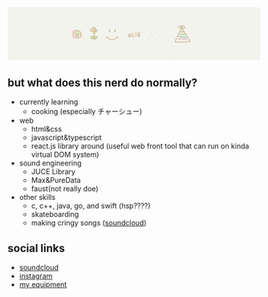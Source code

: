 ![](_design/bk.png)

## but what does this nerd do normally?
- currently learning
  - cooking (especially チャーシュー)
- web
  - html&css
  - javascript&typescript
  - react.js library around (useful web front tool that can run on kinda virtual DOM system)
- sound engineering
  - JUCE Library
  - Max&PureData
  - faust(not really doe)
- other skills
  - c, c++, java, go, and swift (hsp????)
  - skateboarding
  - making cringy songs ([soundcloud](https://soundcloud.com/jumanjixxx))

## social links

- [soundcloud](https://soundcloud.com/jumanjixxx)
- [instagram](https://www.instagram.com/ryomeow/)
- [my equipment](https://equipboard.com/cat_does_cat?src=twitter)
